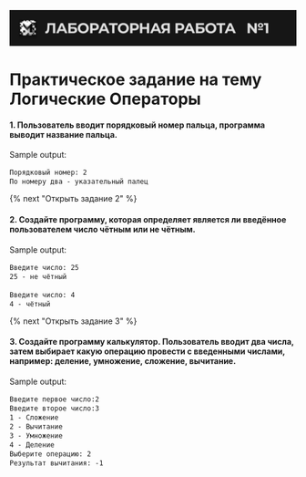 ![alt MATE Programming Lab](https://github.com/MATE-Programming/Lab_logo/blob/main/lab_1.svg?raw=true)
# Практическое задание на тему Логические Операторы

#### 1. Пользователь вводит порядковый номер пальца, программа выводит название пальца.

Sample output:

    Порядковый номер: 2
    По номеру два - указательный палец


{% next "Открыть задание 2" %}
#### 2. Cоздайте программу, которая определяет является ли введённое пользователем число чётным или не чётным.

Sample output:

    Введите число: 25
    25 - не чётный
    
    Введите число: 4
    4 - чётный
    

{% next "Открыть задание 3" %}
#### 3. Создайте программу калькулятор. Пользователь вводит два числа, затем выбирает какую операцию провести с введенными числами, например: деление, умножение, сложение, вычитание.

Sample output:
    
    Введите первое число:2
    Введите второе число:3
    1 - Сложение
    2 - Вычитание
    3 - Умножение
    4 - Деление
    Выберите операцию: 2
    Результат вычитания: -1
    


